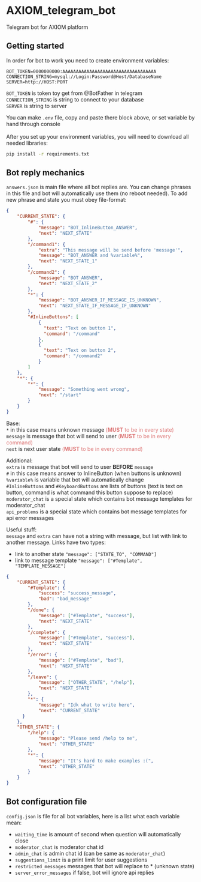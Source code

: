 # AXIOM_telegram_bot
Telegram bot for AXIOM platform


## Getting started
In order for bot to work you need to create environment variables:
```.env
BOT_TOKEN=0000000000:AAAAAAAAAAAAAAAAAAAAAAAAAAAAAAAAAAA
CONNECTION_STRING=mysql://Login:Password@Host/DatabaseName
SERVER=http://HOST:PORT
```
``BOT_TOKEN`` is token toy get from @BotFather in telegram<br>
``CONNECTION_STRING`` is string to connect to your database<br>
``SERVER`` is string to server<br>


You can make ``.env`` file, copy and paste there block above, or set variable by hand through console<br>
<br>
After you set up your environment variables, you will need to download all needed libraries:
```bash
pip install -r requirements.txt
```


## Bot reply mechanics
``answers.json`` is main file where all bot replies are. You can
change phrases in this file and bot will automatically use them (no reboot needed).
To add new phrase and state you must obey file-format:
```json
{
    "CURRENT_STATE": {
        "#": {
            "message": "BOT_InlineButton_ANSWER",
            "next": "NEXT_STATE"
        },
        "/command1": {
            "extra": "This message will be send before 'message'",
            "message": "BOT_ANSWER and %variable%",
            "next": "NEXT_STATE_1"
        },
        "/command2": {
            "message": "BOT_ANSWER",
            "next": "NEXT_STATE_2"
        },
        "*": {
            "message": "BOT_ANSWER_IF_MESSAGE_IS_UNKNOWN",
            "next": "NEXT_STATE_IF_MESSAGE_IF_UNKNOWN"
        },
        "#InlineButtons": [
            {
              "text": "Text on button 1",
              "command": "/command"
            },
            {
              "text": "Text on button 2",
              "command": "/command2"
            }
        ]
    },
    "*": {
        "*": {
            "message": "Something went wrong",
            "next": "/start"
        }
    }
}
```
Base:<br>
``*`` in this case means unknown message <span style="color:#DD7777">(**MUST** to be in every state)</span><br>
``message`` is message that bot will send to user <span style="color:#DD7777">(**MUST** to be in every command)</span><br>
``next`` is next user state <span style="color:#DD7777">(**MUST** to be in every command)</span><br>

Additional:<br>
``extra`` is message that bot will send to user **BEFORE** ``message``<br>
``#`` in this case means answer to InlineButton (when buttons is unknown)<br>
``%variable%`` is variable that bot will automatically change<br>
``#InlineButtons`` and ``#KeyboardButtons`` are lists of buttons (text is text on button, command is what command this button suppose to replace) <br> 
``moderator_chat`` is a special state which contains bot message templates for moderator_chat<br>
``api_problems`` is a special state which contains bot message templates for api error messages<br>

Useful stuff:<br>
``message`` and ``extra`` can have not a string with message, but list with link to another message.
Links have two types:
- link to another state ``"message": ["STATE_TO", "COMMAND"]``
- link to message template ``"message": ["#Template", "TEMPLATE_MESSAGE"]``
```json
{
    "CURRENT_STATE": {
        "#Template": {
            "success": "success_message",
            "bad": "bad_message"
        },
        "/done": {
            "message": ["#Template", "success"],
            "next": "NEXT_STATE"
        },
        "/complete": {
            "message": ["#Template", "success"],
            "next": "NEXT_STATE"
        },
        "/error": {
            "message": ["#Template", "bad"],
            "next": "NEXT_STATE"
        },
        "/leave": {
            "message": ["OTHER_STATE", "/help"],
            "next": "NEXT_STATE"
        },
        "*": {
            "message": "Idk what to write here",
            "next": "CURRENT_STATE"
      }
    },
    "OTHER_STATE": {
        "/help": {
            "message": "Please send /help to me",
            "next": "OTHER_STATE"
        },
        "*": {
            "message": "It's hard to make examples :(",
            "next": "OTHER_STATE"
        }
    }
}
```


## Bot configuration file
``config.json`` is file for all bot variables, here is a list what 
each variable mean:
- ``waiting_time`` is amount of second when question will automatically close
- ``moderator_chat`` is moderator chat id
- ``admin_chat`` is admin chat id (can be same as ``moderator_chat``)
- ``suggestions_limit`` is a print limit for user suggestions
- ``restricted_messages`` messages that bot will replace to * (unknown state)
- ``server_error_messages`` if false, bot will ignore api replies

